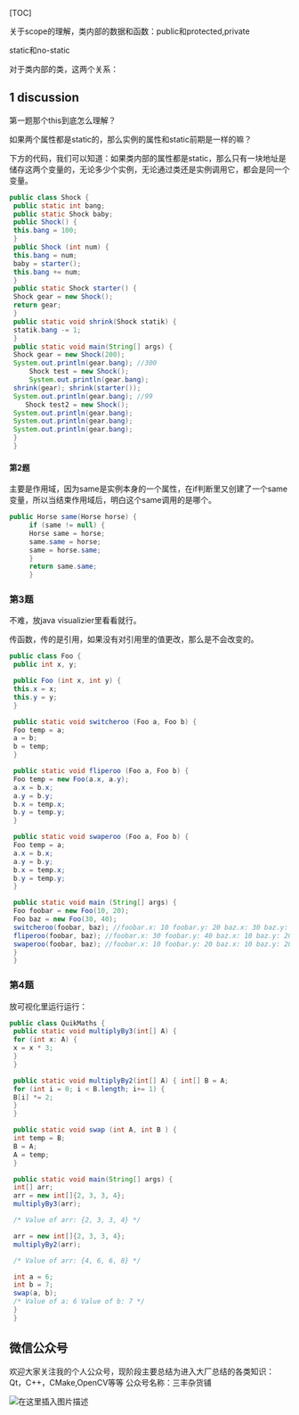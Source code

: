 

[TOC]

关于scope的理解，类内部的数据和函数：public和protected,private

static和no-static

对于类内部的类，这两个关系：

##  1  discussion

第一题那个this到底怎么理解？

如果两个属性都是static的，那么实例的属性和static前期是一样的嘛？

下方的代码，我们可以知道：如果类内部的属性都是static，那么只有一块地址是储存这两个变量的，无论多少个实例，无论通过类还是实例调用它，都会是同一个变量。

```java
public class Shock {
 public static int bang;
 public static Shock baby;
 public Shock() {
 this.bang = 100;
 }
 public Shock (int num) {
 this.bang = num;
 baby = starter();
 this.bang += num;
 }
 public static Shock starter() {
 Shock gear = new Shock();
 return gear;
 }
 public static void shrink(Shock statik) {
 statik.bang -= 1;
 }
 public static void main(String[] args) {
 Shock gear = new Shock(200);
 System.out.println(gear.bang); //300
     Shock test = new Shock();
     System.out.println(gear.bang); 
 shrink(gear); shrink(starter());
 System.out.println(gear.bang); //99
    Shock test2 = new Shock();
 System.out.println(gear.bang); 
 System.out.println(gear.bang); 
 System.out.println(gear.bang); 
 }
 }
```

####  第2题

主要是作用域，因为same是实例本身的一个属性，在if判断里又创建了一个same变量，所以当结束作用域后，明白这个same调用的是哪个。

```java
public Horse same(Horse horse) {
	 if (same != null) {
	 Horse same = horse;
	 same.same = horse;
	 same = horse.same;
	 }
	 return same.same;
	 }
```

###  第3题

不难，放java visualizier里看看就行。

传函数，传的是引用，如果没有对引用里的值更改，那么是不会改变的。

```java
public class Foo {
 public int x, y;

 public Foo (int x, int y) {
 this.x = x;
 this.y = y;
 }

 public static void switcheroo (Foo a, Foo b) {
 Foo temp = a;
 a = b;
 b = temp;
 }

 public static void fliperoo (Foo a, Foo b) {
 Foo temp = new Foo(a.x, a.y);
 a.x = b.x;
 a.y = b.y;
 b.x = temp.x;
 b.y = temp.y;
 }

 public static void swaperoo (Foo a, Foo b) {
 Foo temp = a;
 a.x = b.x;
 a.y = b.y;
 b.x = temp.x;
 b.y = temp.y;
 }

 public static void main (String[] args) {
 Foo foobar = new Foo(10, 20);
 Foo baz = new Foo(30, 40);
 switcheroo(foobar, baz); //foobar.x: 10 foobar.y: 20 baz.x: 30 baz.y: 40
 fliperoo(foobar, baz); //foobar.x: 30 foobar.y: 40 baz.x: 10 baz.y: 20
 swaperoo(foobar, baz); //foobar.x: 10 foobar.y: 20 baz.x: 10 baz.y: 20
 }
 }
```

###  第4题

放可视化里运行运行：

```java
public class QuikMaths {
 public static void multiplyBy3(int[] A) {
 for (int x: A) {
 x = x * 3;
 }
 }

 public static void multiplyBy2(int[] A) { int[] B = A;
 for (int i = 0; i < B.length; i+= 1) {
 B[i] *= 2;
 }
 }

 public static void swap (int A, int B ) {
 int temp = B;
 B = A;
 A = temp;
 }

 public static void main(String[] args) {
 int[] arr;
 arr = new int[]{2, 3, 3, 4};
 multiplyBy3(arr);

 /* Value of arr: {2, 3, 3, 4} */

 arr = new int[]{2, 3, 3, 4};
 multiplyBy2(arr);

 /* Value of arr: {4, 6, 6, 8} */

 int a = 6;
 int b = 7;
 swap(a, b);
 /* Value of a: 6 Value of b: 7 */
 }
 }
```



## 微信公众号

欢迎大家关注我的个人公众号，现阶段主要总结为进入大厂总结的各类知识：Qt，C++，CMake,OpenCV等等
公众号名称：三丰杂货铺



![在这里插入图片描述](https://img-blog.csdnimg.cn/20200529103009878.gif#pic_center)

